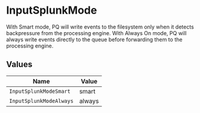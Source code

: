 # InputSplunkMode

With Smart mode, PQ will write events to the filesystem only when it detects backpressure from the processing engine. With Always On mode, PQ will always write events directly to the queue before forwarding them to the processing engine.


## Values

| Name                    | Value                   |
| ----------------------- | ----------------------- |
| `InputSplunkModeSmart`  | smart                   |
| `InputSplunkModeAlways` | always                  |